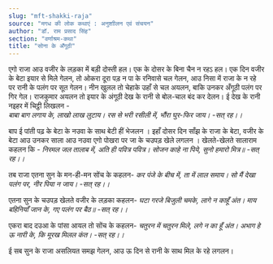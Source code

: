 ```yaml
---
slug: "mft-shakki-raja"
source: "मगध की लोक कथाएं : अनुशाीलन एवं संचयन"
author: "डॉ. राम प्रसाद सिंह"
section: "वर्णाश्रम-कथा"
title: "सोना के अँगूठी"
---
```

एगो राजा आउ वजीर के लड़का में बड़ी दोस्ती हल। एक के दोसर के बिना चैन न रहऽ हल। एक दिन वजीर के बेटा इयार से मिले गेलन, तो ओकरा दूरा पड़ न पा के रनिवासे चल गेलन, आउ निसा में राजा के न रहे पर रानी के पलंग पर सूत गेलन। नीन खुलल तो चेहाके उहाँ से चल अयलन, बाकि उनकर अँगूठी पलंग पर गिर गेल। राजकुमार अयलन तो इयार के अंगूठी देख के रानी से बोल-चाल बंद कर देलन। ई देख के रानी नइहर में चिट्ठी लिखलन -  
*बाबा बाग लगाय के, लाखो लाख लुटाय।* 
*रस से भरी रसीली में, भौंरा घुर-फिर जाय।* 
*-सत् रह।।*

बाप ई पांती पढ़ के बेटा के नउवा के साथ बेटी हीं भेजलन । इहाँ दोसर दिन साँझ के राजा के बेटा, वजीर के बेटा आउ उनकर साला आउ नउवा एगो पोखरा पर जा के चउपड़ खेले लगलन । खेलते-खेलते सालाराम कहलन कि - 
*निरमल जल तालाब में, अति ही पवित्र पवित्र।* 
*सोजन काहे ना पिये, सुनो हमारो मित्र॥* 
*-सत् रह।।*

तब राजा एतना सुन के मन-ही-मन सोंच के कहलन- 
*कर पंजे के बीच में, ता में लाल समाय।* 
*सो मैं देखा पलंग पर, नीर पिया न जाय।*
*-सत् रह।।* 

एतना सुन के चउपड़ खेलते वजीर के लड़का कहलन- 
*घटा गरजे बिजुली चमके, लागे न काहूँ अंत।* 
*माय बहिनियाँ जान के, गए पलंग पर बैठ॥*
*-सत् रह।।*

एकरा बाद दउआ के पांसा आयल तो सोंच के कहलन- 
*चतुरन में चतुरन मिले, लगे न का हूँ अंत।* 
*अभाग हे ऊ नारी के, कि मूरख मिलल कंत।* 
*-सत् रह।।*

ई सब सुन के राजा असलियत समझ गेलन, आउ ऊ दिन से रानी के साथ मिल के रहे लगलन। 